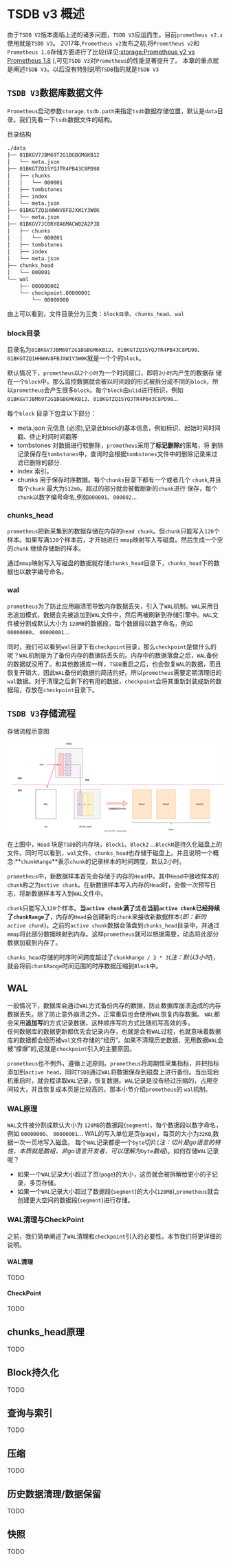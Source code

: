 # TSDB v3 概述


由于`TSDB V2`版本面临上述的诸多问题，`TSDB V3`应运而生。目前`prometheus v2.x`使用就是`TSDB V3`。 2017年,`Prometheus v2`发布之初,将`Prometheus v2`和 `Prometheus 1.8`存储方面进行了比较(详见:[storage:Prometheus v2 vs Prometheus 1.8](https://prometheus.io/blog/2017/11/08/announcing-prometheus-2-0/#storage) ),可见`TSDB V3`对`Prometheus`的性能显著提升了。 本章的重点就是阐述`TSDB V3`。以后没有特别说明`TSDB`指的就是`TSDB V3`

## `TSDB V3`数据库数据文件

`Prometheus`启动参数`storage.tsdb.path`来指定`tsdb`数据存储位置，默认是`data`目录。我们先看一下`tsdb`数据文件的结构。

目录结构  

```text
./data
├── 01BKGV7JBM69T2G1BGBGM6KB12
│   └── meta.json
├── 01BKGTZQ1SYQJTR4PB43C8PD98
│   ├── chunks
│   │   └── 000001
│   ├── tombstones
│   ├── index
│   └── meta.json
├── 01BKGTZQ1HHWHV8FBJXW1Y3W0K
│   └── meta.json
├── 01BKGV7JC0RY8A6MACW02A2PJD
│   ├── chunks
│   │   └── 000001
│   ├── tombstones
│   ├── index
│   └── meta.json
├── chunks_head
│   └── 000001
└── wal
    ├── 000000002
    └── checkpoint.00000001
        └── 00000000
```

由上可以看到，文件目录分为三类：`block目录`、`chunks_head`、`wal`

### block目录

目录名为`01BKGV7JBM69T2G1BGBGM6KB12`、`01BKGTZQ1SYQJTR4PB43C8PD98`、  `01BKGTZQ1HHWHV8FBJXW1Y3W0K`就是一个个的`block`。  

默认情况下，`prometheus`以`2个小时`为一个时间窗口，即将`2小时`内产生的数据存  储在一个`block`中。那么监控数据就会被以时间段的形式被拆分成不同的`block`，所  以`prometheus`会产生很多`block`。每个`block`由`ulid`进行标识，例如  `01BKGV7JBM69T2G1BGBGM6KB12`、`01BKGTZQ1SYQJTR4PB43C8PD98`...

每个`block` 目录下包含以下部分：

  - meta.json    元信息  (必须),记录此block的基本信息，例如标识、起始时间时间 戳、终止时间时间戳等
  - tombstones   对数据进行软删除，`prometheus`采用了**标记删除**的策略，将 删除记录保存在`tombstones`中，查询时会根据`tombstones`文件中的删除记录来过 滤已删除的部分.
  - index        索引。
  - chunks       用于保存时序数据。每个`chunks`目录下都有一个或者几个 `chunk`,并且每个`chunk` 最大为`512mb`。超过的部分就会被截断新的`chunk`进行 保存，每个`chunk`以数字编号命名,例如`000001`、`000002`...

### chunks_head

`prometheus`把新采集到的数据存储在内存的`head chunk`。但`chunk`只能写入`120`个样本。如果写满`120`个样本后，才开始进行 `mmap`映射写入写磁盘。然后生成一个空的`chunk` 继续存储新的样本。

通过`mmap`映射写入写磁盘的数据就存储`chunks_head`目录下，`chunks_head`下的数据也以数字编号命名。

### wal 

`prometheus`为了防止应用崩溃而导致内存数据丢失，引入了`WAL`机制。`WAL`采用日志追加模式，数据会先被追加到`WAL`文件中，然后再被刷新到存储引擎中。`WAL`文件被分割成默认大小为 `128MB`的数据段，每个数据段以数字命名，例如 `00000000`、 `00000001`...

同时，我们可以看到`wal`目录下有`checkpoint`目录，那么`checkpoint`是做什么的呢？`WAL`机制是为了备份内存的数据防丢失的。内存中的数据落盘之后，`WAL`备份的数据就没用了。和其他数据库一样，`TSDB`重启之后，也会恢复`WAL`的数据，而且恢复开销大，因此`WAL`备份的数据约简洁约好。所以`prometheus`需要定期清理旧的`wal`数据。对于清理之后剩下的有用的数据，`checkpoint`会将其重新封装成新的数据段，存放在`checkpoint`目录下。

<!-- 
**思考题一** `block`选择`ulid` 作为标识有什么优势吗？为何不选择`uuid`？

`ULID`基于时间戳生成，因此可以按照时间戳进行排序
TODO

**思考题二** `prometheus`既然`wal`是写磁盘，而记录到`block`也是写磁盘。为什么不直接写`block`，而引入`wal`呢？

TODO
**思考题三** 零拷贝技术主要有`mmap`、`sendfile`,为何选择`mmap`,而不使用`sendfile`？

TODO -->


## `TSDB V3`存储流程

存储流程示意图  

![存储流程示意图](./src/tsdb_storage_core.svg)

在上图中，`Head` 块是`TSDB`的内存块，`Block1`、`Block2` ...`BlockN`是持久化磁盘上的文件。同时可以看到，`wal`文件、`chunks_head`也存储于磁盘上。并且说明一个概念:**`chunkRange`**表示`chunk`的记录样本的时间跨度，默认2小时。

`prometheus`中，新数据样本首先会存储于内存的`Head`中。其中`Head`中接收样本的`chunk`称之为`active chunk`。在新数据样本写入内存的`Head`时，会做一次预写日志，将新数据样本写入到`WAL`文件中。  

`chunk`只能写入`120`个样本。**当`active chunk`满了**或者**当前`active chunk`已经持续了`chunkRange`了**，内存的`Head`会创建新的`chunk`来接收新数据样本(*即：新的`active chunk`*)。之前的`active chunk`数据会落盘到`chunks_head`目录中，并通过`mmap`将此部分数据映射到内存。这样`prometheus`就可以根据需要，动态将此部分数据加载到内存了。


`chunks_head`存储的时序时间跨度超过了`chunkRange / 2 * 3`(*注：默认3小时*)，就会将前`chunkRange`时间范围的时序数据压缩到`Block`中。

<!-- 
解读记录：

代码： https://github.com/prometheus/prometheus/blob/main/tsdb/head_append.go
[tsdb/db.go](https://github.com/prometheus/prometheus/blob/main/tsdb/db.go)、
[head](https://github.com/prometheus/prometheus/blob/main/tsdb/head.go)

```go
func (h *Head) compactable() bool {
    if !h.initialized() {
        return false
    }

    return h.MaxTime()-h.MinTime() > h.chunkRange.Load()/2*3
}
``` -->


## WAL

一般情况下，数据库会通过`WAL`方式备份内存的数据，防止数据库崩溃造成的内存数据丢失。除了防止意外崩溃之外，正常重启也会使用`WAL`恢复内存数据。
`WAL`都会采用**追加写**的方式记录数据，这种顺序写的方式比随机写高效的多。  
任何数据库的数据更新都优先会记录内存，也就是会有`WAL`过程，也就意味着数据库的数据都会经历被`wal`文件存储的“经历”。如果不清理历史数据、无用数据`WAL`会被“撑爆”的,这就是`checkpoint`引入的主要原因。  

`prometheus`也不例外，遵循上述原则。`prometheus`将周期性采集指标，并把指标添加到`active head`，同时`TSDB`通过`WAL`将数据保存到磁盘上进行备份。当出现宕机重启时，就会程读取`WAL`记录，恢复数据。`WAL`记录是没有经过压缩的，占用空间较大，并且恢复成本页是比较高的。那本小节介绍`prometheus`的 `wal`机制。

### WAL原理


`WAL`文件被分割成默认大小为 `128MB`的数据段(`segment`)，每个数据段以数字命名，例如 `00000000`、 `00000001`... WAL的写入单位是页(`page`)，每页的大小为`32KB`,数据一次一页地写入磁盘。
每个`WAL`记录都是一个`byte`切片(*注：切片是go语言的特性，本质就是数组，非go语言开发者，可以理解为`byte`数组*)。如何存储`WAL`记录呢？

- 如果一个`WAL`记录大小超过了页(`page`)的大小，这页就会被拆解给更小的子记录，多页存储。
- 如果一个`WAL`记录大小超过了数据段(`segment`)的大小(`128MB`),`prometheus`就会创建更大空间的数据段(`segment`)进行存储。


### WAL清理与CheckPoint

之前，我们简单阐述了`WAL`清理和`checkpoint`引入的必要性。本节我们将更详细的说明。

#### WAL清理

TODO


#### CheckPoint

TODO


## chunks_head原理

TODO



## Block持久化

TODO



## 查询与索引


TODO


## 压缩

TODO


## 历史数据清理/数据保留

TODO



## 快照

TODO